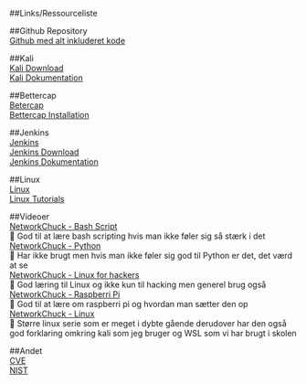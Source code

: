 ##Links/Ressourceliste

##Github Repository  
[Github med alt inkluderet kode](https://github.com/Efily/E25-Projekt)  

##Kali  
[Kali Download](https://www.kali.org/get-kali/#kali-platforms)  
[Kali Dokumentation](https://www.kali.org/docs/)  

##Bettercap  
[Betercap](https://www.bettercap.org)  
[Bettercap Installation](https://www.bettercap.org/installation/)  

##Jenkins  
[Jenkins](https://www.jenkins.io)  
[Jenkins Download](https://www.jenkins.io/download/)  
[Jenkins Dokumentation](https://www.jenkins.io/doc/)  

##Linux  
[Linux](https://www.linux.org)  
[Linux Tutorials](https://www.linux.org/forums/#linux-tutorials.122)  

##Videoer  
[NetworkChuck - Bash Script](https://www.youtube.com/playlist?list=PLIhvC56v63IKioClkSNDjW7iz-6TFvLwS)  
      🔹 God til at lære bash scripting hvis man ikke føler sig så stærk i det  
[NetworkChuck - Python](https://www.youtube.com/playlist?list=PLIhvC56v63ILPDA2DQBv0IKzqsWTZxCkp)  
      🔹 Har ikke brugt men hvis man ikke føler sig god til Python er det, det værd at se  
[NetworkChuck - Linux for hackers](https://www.youtube.com/playlist?list=PLIhvC56v63IJIujb5cyE13oLuyORZpdkL)  
      🔹 God læring til Linux og ikke kun til hacking men generel brug også  
[NetworkChuck - Raspberri Pi](https://www.youtube.com/playlist?list=PLIhvC56v63IJzZZpe4SLlzWIWRnxUU5lD)  
      🔹 God til at lære om raspberri pi og hvordan man sætter den op  
[NetworkChuck - Linux](https://www.youtube.com/playlist?list=PLIhvC56v63IL2OjFvv_PI0B2yAXGfJLMI)  
      🔹 Større linux serie som er meget i dybte gående derudover har den også god forklaring omkring kali som jeg bruger og WSL som vi har brugt i skolen

##Andet  
[CVE](https://cve.mitre.org/index.html)  
[NIST](https://www.nist.gov)
